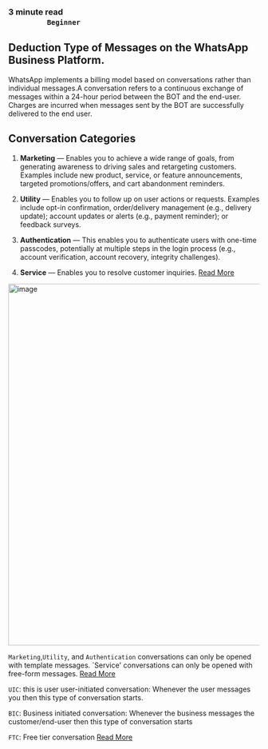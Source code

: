 ### **3 minute read &nbsp; &nbsp; &nbsp; &nbsp; &nbsp; &nbsp; &nbsp; &nbsp; &nbsp; &nbsp; &nbsp; &nbsp; &nbsp; &nbsp; &nbsp; &nbsp; &nbsp; &nbsp; &nbsp; &nbsp; &nbsp; &nbsp; &nbsp; &nbsp; &nbsp; &nbsp; &nbsp; &nbsp; &nbsp; &nbsp; &nbsp; &nbsp; &nbsp; &nbsp; &nbsp; &nbsp; &nbsp; &nbsp; &nbsp; &nbsp; &nbsp; &nbsp; &nbsp; &nbsp; &nbsp; &nbsp; &nbsp; &nbsp; &nbsp; &nbsp; &nbsp; &nbsp; &nbsp; &nbsp; &nbsp; &nbsp; &nbsp; &nbsp; &nbsp; &nbsp; `Beginner`**


## Deduction Type of Messages on the WhatsApp Business Platform.

WhatsApp implements a billing model based on conversations rather than individual messages.A conversation refers to a continuous exchange of messages within a 24-hour period between the BOT and the end-user.
Charges are incurred when messages sent by the BOT are successfully delivered to the end user.

## Conversation Categories

1) **Marketing** — Enables you to achieve a wide range of goals, from generating awareness to driving sales and retargeting customers. Examples include new product, service, or feature announcements, targeted promotions/offers, and cart abandonment reminders.

2) **Utility** — Enables you to follow up on user actions or requests. Examples include opt-in confirmation, order/delivery management (e.g., delivery update); account updates or alerts (e.g., payment reminder); or feedback surveys.

3) **Authentication** — This enables you to authenticate users with one-time passcodes, potentially at multiple steps in the login process (e.g., account verification, account recovery, integrity challenges).

4) **Service** — Enables you to resolve customer inquiries. [Read More](https://developers.facebook.com/docs/whatsapp/pricing#Service%20Conversations)

<img width="724" alt="image" src="https://github.com/glific/docs/assets/143380171/d429756e-6361-4754-ac6d-f77512360b5f"/>

`Marketing`,`Utility`, and `Authentication` conversations can only be opened with template messages. `Service' conversations can only be opened with free-form messages. [Read More](https://developers.facebook.com/docs/whatsapp/pricing#opening-conversations)

`UIC`: this is user user-initiated conversation: Whenever the user messages you then this type of conversation starts.

`BIC`: Business initiated conversation:  Whenever the business messages the customer/end-user then this type of conversation starts

`FTC`: Free tier conversation [Read More](https://developers.facebook.com/docs/whatsapp/pricing#free-tier-conversations)



